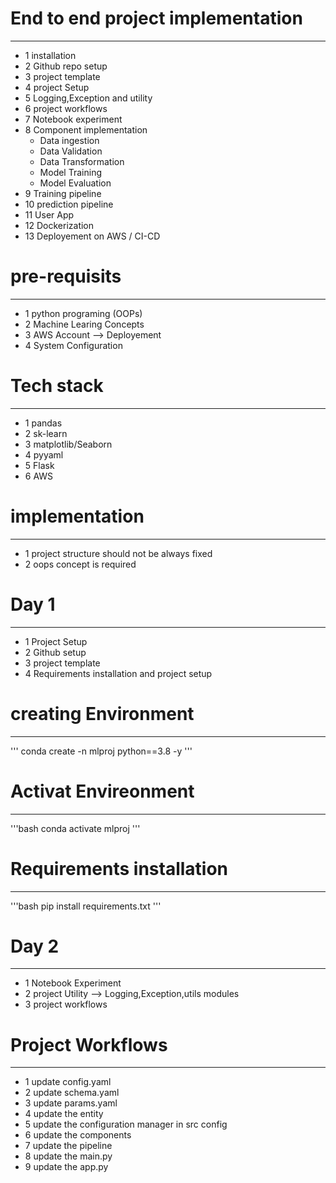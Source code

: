 # End to end project implementation
-------------------------------------
- 1 installation
- 2 Github repo setup
- 3 project template
- 4 project Setup
- 5 Logging,Exception and utility
- 6 project workflows
- 7 Notebook experiment
- 8 Component implementation
   - Data ingestion
   - Data Validation
   - Data Transformation
   - Model Training
   - Model Evaluation
- 9 Training pipeline
- 10 prediction pipeline
- 11 User App
- 12 Dockerization
- 13 Deployement on AWS / CI-CD


# pre-requisits
----------------
- 1 python programing (OOPs)
- 2 Machine Learing Concepts
- 3 AWS Account --> Deployement
- 4 System Configuration


# Tech stack
-------------
- 1 pandas
- 2 sk-learn
- 3 matplotlib/Seaborn
- 4 pyyaml
- 5 Flask
- 6 AWS 


# implementation
------------------
- 1 project structure should not be always fixed
- 2 oops concept is required


# Day 1
----------
- 1 Project Setup
- 2 Github setup
- 3 project template
- 4 Requirements installation and project setup

# creating Environment
------------------------
'''
conda create -n mlproj python==3.8 -y 
'''

# Activat Envireonment
------------------------
'''bash
conda activate mlproj
'''


# Requirements installation
-----------------------------
'''bash
pip install requirements.txt
'''

# Day 2
---------
- 1 Notebook Experiment
- 2 project Utility --> Logging,Exception,utils modules
- 3 project workflows


# Project Workflows
---------------------
- 1 update config.yaml
- 2 update schema.yaml
- 3 update params.yaml
- 4 update the entity
- 5 update the configuration manager in src config
- 6 update the components
- 7 update the pipeline
- 8 update the main.py
- 9 update the app.py 

